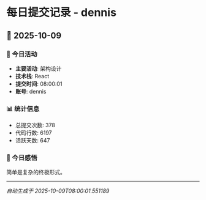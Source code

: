 # 每日提交记录 - dennis

## 📅 2025-10-09

### 🎯 今日活动
- **主要活动**: 架构设计
- **技术栈**: React
- **提交时间**: 08:00:01
- **账号**: dennis

### 📊 统计信息
- 总提交次数: 378
- 代码行数: 6197
- 活跃天数: 647

### 💭 今日感悟
简单是复杂的终极形式。

---
*自动生成于 2025-10-09T08:00:01.551189*
